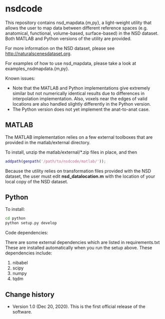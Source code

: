 # nsdcode

This repository contains nsd_mapdata.{m,py}, a light-weight utility that
allows the user to map data between different reference spaces
(e.g. anatomical, functional, volume-based, surface-based) in the NSD dataset.
Both MATLAB and Python versions of the utility are provided.

For more information on the NSD dataset, please see http://naturalscenesdataset.org.

For examples of how to use nsd_mapdata, please take a look at examples_nsdmapdata.{m,py}.

Known issues:
* Note that the MATLAB and Python implementations give extremely similar but not
numerically identical results due to differences in interpolation implementation.
Also, voxels near the edges of valid locations are also handled slightly differently
in the Python version.
* The Python version does not yet implement the anat-to-anat case.


## MATLAB

The MATLAB implementation relies on a few external toolboxes that are provided
in the matlab/external directory.

To install, unzip the matlab/external/*.zip files in place, and then

```matlab
addpath(genpath('/path/to/nsdcode/matlab/'));
```

Because the utility relies on transformation files provided with the NSD dataset,
the user must edit **nsd_datalocation.m** with the location of your local copy
of the NSD dataset.


## Python

To install: 

```bash
cd python
python setup.py develop
```

Code dependencies:

There are some external dependencies which are listed in requirements.txt
These are installed automatically when you run the setup above.
These dependencies include:

  1. nibabel
  2. scipy
  3. numpy
  4. tqdm


## Change history

* Version 1.0 (Dec 20, 2020). This is the first official release of the software.
